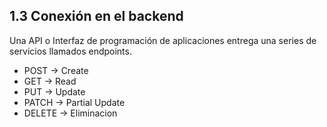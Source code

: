 ## 1.3 Conexión en el backend

Una API o Interfaz de programación de aplicaciones entrega una series de
servicios llamados endpoints.

-   POST -\> Create
-   GET -\> Read
-   PUT -\> Update
-   PATCH -\> Partial Update
-   DELETE -\> Eliminacion

